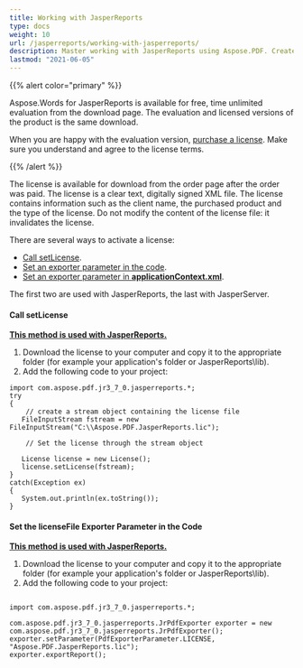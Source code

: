 ```yaml
---
title: Working with JasperReports
type: docs
weight: 10
url: /jasperreports/working-with-jasperreports/
description: Master working with JasperReports using Aspose.PDF. Create and export detailed reports in PDF format with advanced features.
lastmod: "2021-06-05"
---
```


{{% alert color="primary" %}}

Aspose.Words for JasperReports is available for free, time unlimited evaluation from the download page. The evaluation and licensed versions of the product is the same download.

When you are happy with the evaluation version, [purchase a license](http://www.aspose.com/purchase/default.aspx). Make sure you understand and agree to the license terms.

{{% /alert %}}


The license is available for download from the order page after the order was paid. The license is a clear text, digitally signed XML file. The license contains information such as the client name, the purchased product and the type of the license. Do not modify the content of the license file: it invalidates the license.

There are several ways to activate a license:

- [Call setLicense](/pdf/jasperreports/working-with-jasperreports/#call-setlicense).
- [Set an exporter parameter in the code](/pdf/jasperreports/working-with-jasperreports/#set-the-licensefile-exporter-parameter-in-the-code).
- [Set an exporter parameter in **applicationContext.xml**](/pdf/jasperreports/working-with-jasperserver/).

The first two are used with JasperReports, the last with JasperServer.
#### **Call setLicense**
<ins> **This method is used with JasperReports.**

1. Download the license to your computer and copy it to the appropriate folder (for example your application's folder or JasperReports\lib).
2. Add the following code to your project:

```
import com.aspose.pdf.jr3_7_0.jasperreports.*;
try
{ 
    // create a stream object containing the license file
   FileInputStream fstream = new FileInputStream("C:\\Aspose.PDF.JasperReports.lic");  

    // Set the license through the stream object
 
   License license = new License();
   license.setLicense(fstream);
}
catch(Exception ex)
{
   System.out.println(ex.toString());
}

```

#### **Set the licenseFile Exporter Parameter in the Code**

<ins> **This method is used with JasperReports.**

1. Download the license to your computer and copy it to the appropriate folder (for example your application's folder or JasperReports\lib).
2. Add the following code to your project:

```

import com.aspose.pdf.jr3_7_0.jasperreports.*;

com.aspose.pdf.jr3_7_0.jasperreports.JrPdfExporter exporter = new com.aspose.pdf.jr3_7_0.jasperreports.JrPdfExporter();
exporter.setParameter(PdfExporterParameter.LICENSE, "Aspose.PDF.JasperReports.lic");
exporter.exportReport();

```

